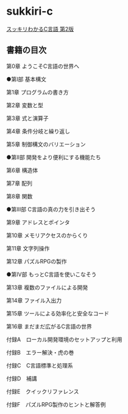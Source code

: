 # sukkiri-c

[スッキリわかるC言語 第2版](https://sukkiri.jp/books/sukkiri_c2)

## 書籍の目次

第0章 ようこそC言語の世界へ

●第Ⅰ部 基本構文

第1章 プログラムの書き方

第2章 変数と型

第3章 式と演算子

第4章 条件分岐と繰り返し

第5章 制御構文のバリエーション


●第Ⅱ部 開発をより便利にする機能たち

第6章 構造体

第7章 配列

第8章 関数


●第Ⅲ部 C言語の真の力を引き出そう

第9章 アドレスとポインタ

第10章 メモリアクセスのからくり

第11章 文字列操作

第12章 パズルRPGの製作


●第Ⅳ部 もっとC言語を使いこなそう

第13章 複数のファイルによる開発

第14章 ファイル入出力

第15章 ツールによる効率化と安全なコード

第16章 まだまだ広がるC言語の世界


付録A　ローカル開発環境のセットアップと利用

付録B　エラー解決・虎の巻

付録C　C言語標準と処理系

付録D　補講

付録E　クイックリファレンス

付録F　パズルRPG製作のヒントと解答例

